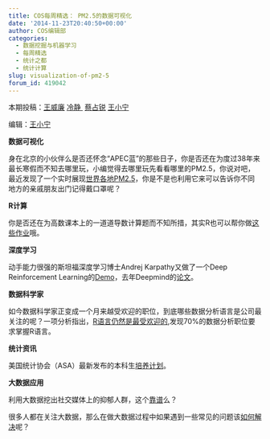 ```yaml
---
title: COS每周精选： PM2.5的数据可视化
date: '2014-11-23T20:40:50+00:00'
author: COS编辑部
categories:
  - 数据挖掘与机器学习
  - 每周精选
  - 统计之都
  - 统计计算
slug: visualization-of-pm2-5
forum_id: 419042
---
```


本期投稿：[王威廉](http://weibo.com/u/1657470871?from=feed&loc=avatar) [冷静 ](http://www.weibo.com/p/1005051756465937/home?from=page_100505&mod=TAB&noscale_head=1#_0) [蔡占锐](http://weibo.com/3264504301/profile?rightmod=1&wvr=6&mod=personinfo) [王小宁](http://weibo.com/wangxiaoningtongxue/profile?rightmod=1&wvr=6&mod=personinfo)

编辑：[王小宁](http://weibo.com/wangxiaoningtongxue/profile?rightmod=1&wvr=6&mod=personinfo)

**数据可视化**

身在北京的小伙伴么是否还怀念“APEC蓝”的那些日子，你是否还在为度过38年来最长寒假而不知去哪里玩，小编觉得去哪里玩先看看哪里的PM2.5，你说对吧，最近发现了一个实时展现[世界各地PM2.5](http://aqicn.org/map/world/cn/)，你是不是也利用它来可以告诉你不同地方的亲戚朋友出门记得戴口罩呢？

**R计算**

你是否还在为高数课本上的一道道导数计算题而不知所措，其实R也可以帮你做[这些作业](http://blog.fens.me/)哦。

**深度学习**

动手能力很强的斯坦福深度学习博士Andrej Karpathy又做了一个Deep Reinforcement Learning的[Demo](http://t.cn/R7Vr8gS )，去年Deepmind的[论文](http://t.cn/8sn4wJM)。

**数据科学家**

如今数据科学家正变成一个月来越受欢迎的职位，到底哪些数据分析语言是公司最关注的呢？一项分析指出，[R语言仍然是最受欢迎的](http://www.datasciencecentral.com/profiles/blogs/popular-software-skills-in-data-science-job-postings),发现70%的数据分析职位要求掌握R语言。

**统计资讯**

美国统计协会（ASA）最新发布的本科生[培养计划](http://www.amstat.org/education/pdfs/guidelines2014-11-15.pdf)。

**大数据应用**

利用大数据挖出社交媒体上的抑郁人群，这个[靠谱](http://epaper.oeeee.com/G/html/2013-07/19/content_1899048.htm)么？

很多人都在关注大数据，那么在做大数据过程中如果遇到一些常见的问题该[如何解决](http://www.thebigdata.cn/JieJueFangAn/12543.html)呢？
